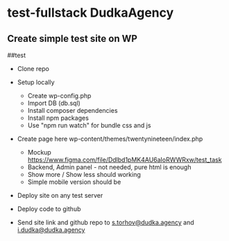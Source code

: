 # test-fullstack DudkaAgency

## Create simple test site on WP
##test
* Clone repo
* Setup locally
    * Create wp-config.php
    * Import DB (db.sql)
    * Install composer dependencies
    * Install npm packages
    * Use "npm run watch" for bundle css and js
    
* Create page here wp-content/themes/twentynineteen/index.php
    * Mockup https://www.figma.com/file/Ddlbd1pMK4AU6aIoRWWRxw/test_task
    * Backend, Admin panel - not needed, pure html is enough
    * Show more / Show less should working
    * Simple mobile version should be
    
* Deploy site on any test server

* Deploy code to github

* Send site link and github repo to s.torhov@dudka.agency and i.dudka@dudka.agency
